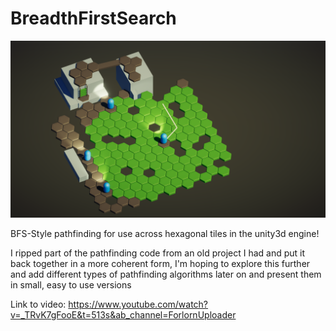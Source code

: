# BreadthFirstSearch

![alt text](https://github.com/ForlornU/Images/blob/main/img.png)

BFS-Style pathfinding for use across hexagonal tiles in the unity3d engine!

I ripped part of the pathfinding code from an old project I had and put it back together in a more coherent form, I'm hoping to explore this further and add different types of pathfinding algorithms later on and present them in small, easy to use versions

Link to video:
https://www.youtube.com/watch?v=_TRvK7gFooE&t=513s&ab_channel=ForlornUploader


